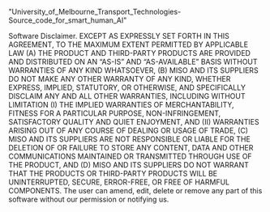 "University_of_Melbourne_Transport_Technologies-Source_code_for_smart_human_AI" 

Software Disclaimer. EXCEPT AS EXPRESSLY SET FORTH IN THIS AGREEMENT, TO THE MAXIMUM EXTENT PERMITTED BY APPLICABLE LAW (A) THE PRODUCT AND THIRD-PARTY PRODUCTS ARE PROVIDED AND DISTRIBUTED ON AN “AS-IS” AND “AS-AVAILABLE” BASIS WITHOUT WARRANTIES OF ANY KIND WHATSOEVER, (B) MISO AND ITS SUPPLIERS DO NOT MAKE ANY OTHER WARRANTY OF ANY KIND, WHETHER EXPRESS, IMPLIED, STATUTORY, OR OTHERWISE, AND SPECIFICALLY DISCLAIM ANY AND ALL OTHER WARRANTIES, INCLUDING WITHOUT LIMITATION (I) THE IMPLIED WARRANTIES OF MERCHANTABILITY, FITNESS FOR A PARTICULAR PURPOSE, NON-INFRINGEMENT, SATISFACTORY QUALITY AND QUIET ENJOYMENT, AND (II) WARRANTIES ARISING OUT OF ANY COURSE OF DEALING OR USAGE OF TRADE, (C) MISO AND ITS SUPPLIERS ARE NOT RESPONSIBLE OR LIABLE FOR THE DELETION OF OR FAILURE TO STORE ANY CONTENT, DATA AND OTHER COMMUNICATIONS MAINTAINED OR TRANSMITTED THROUGH USE OF THE PRODUCT, AND (D) MISO AND ITS SUPPLIERS DO NOT WARRANT THAT THE PRODUCTS OR THIRD-PARTY PRODUCTS WILL BE UNINTERRUPTED, SECURE, ERROR-FREE, OR FREE OF HARMFUL COMPONENTS.
The user can amend, edit, delete or remove any part of this software without our permission or notifying us.
